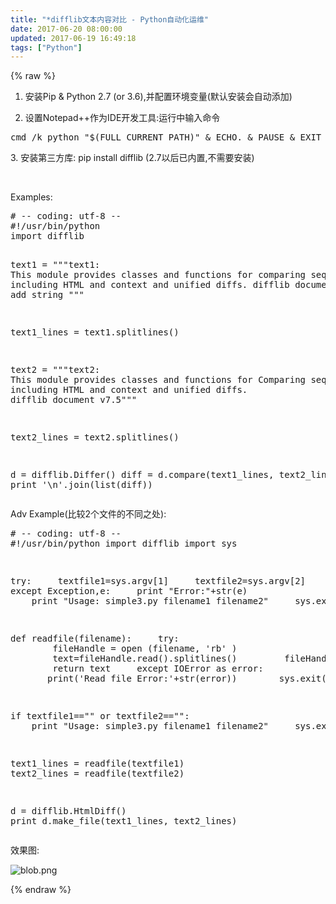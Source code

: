 ```yaml
---
title: "*difflib文本内容对比 - Python自动化运维"
date: 2017-06-20 08:00:00
updated: 2017-06-19 16:49:18
tags: ["Python"]
---
```

{% raw %}
<ol class=" list-paddingleft-2" style="list-style-type: decimal;"><li><p>安装Pip &amp; Python 2.7 (or 3.6),并配置环境变量(默认安装会自动添加)</p></li><li><p>设置Notepad++作为IDE开发工具:运行中输入命令&nbsp;</p></li></ol><pre class="brush:bash;toolbar:false">cmd&nbsp;/k&nbsp;python&nbsp;&quot;$(FULL_CURRENT_PATH)&quot;&nbsp;&amp;&nbsp;ECHO.&nbsp;&amp;&nbsp;PAUSE&nbsp;&amp;&nbsp;EXIT</pre><p>3. 安装第三方库:&nbsp;pip install difflib (2.7以后已内置,不需要安装)</p><p><br/></p><p>Examples:</p><pre class="brush:python;toolbar:false">#&nbsp;--&nbsp;coding:&nbsp;utf-8&nbsp;--
#!/usr/bin/python
import&nbsp;difflib

text1&nbsp;=&nbsp;&quot;&quot;&quot;text1:
This&nbsp;module&nbsp;provides&nbsp;classes&nbsp;and&nbsp;functions&nbsp;for&nbsp;comparing&nbsp;sequences.
including&nbsp;HTML&nbsp;and&nbsp;context&nbsp;and&nbsp;unified&nbsp;diffs.
difflib&nbsp;document&nbsp;v7.4
add&nbsp;string
&quot;&quot;&quot;

text1_lines&nbsp;=&nbsp;text1.splitlines()

text2&nbsp;=&nbsp;&quot;&quot;&quot;text2:
This&nbsp;module&nbsp;provides&nbsp;classes&nbsp;and&nbsp;functions&nbsp;for&nbsp;Comparing&nbsp;sequences.
including&nbsp;HTML&nbsp;and&nbsp;context&nbsp;and&nbsp;unified&nbsp;diffs.
difflib&nbsp;document&nbsp;v7.5&quot;&quot;&quot;

text2_lines&nbsp;=&nbsp;text2.splitlines()

d&nbsp;=&nbsp;difflib.Differ()
diff&nbsp;=&nbsp;d.compare(text1_lines,&nbsp;text2_lines)
print&nbsp;&#39;\n&#39;.join(list(diff))</pre><p>Adv Example(比较2个文件的不同之处):&nbsp;</p><pre class="brush:python;toolbar:false">#&nbsp;--&nbsp;coding:&nbsp;utf-8&nbsp;--
#!/usr/bin/python
import&nbsp;difflib
import&nbsp;sys

try:
&nbsp;&nbsp;&nbsp;&nbsp;textfile1=sys.argv[1]
&nbsp;&nbsp;&nbsp;&nbsp;textfile2=sys.argv[2]
except&nbsp;Exception,e:
&nbsp;&nbsp;&nbsp;&nbsp;print&nbsp;&quot;Error:&quot;+str(e)
&nbsp;&nbsp;&nbsp;&nbsp;print&nbsp;&quot;Usage:&nbsp;simple3.py&nbsp;filename1&nbsp;filename2&quot;
&nbsp;&nbsp;&nbsp;&nbsp;sys.exit()

def&nbsp;readfile(filename):
&nbsp;&nbsp;&nbsp;&nbsp;try:
&nbsp;&nbsp;&nbsp;&nbsp;&nbsp;&nbsp;&nbsp;&nbsp;fileHandle&nbsp;=&nbsp;open&nbsp;(filename,&nbsp;&#39;rb&#39;&nbsp;)&nbsp;
&nbsp;&nbsp;&nbsp;&nbsp;&nbsp;&nbsp;&nbsp;&nbsp;text=fileHandle.read().splitlines()
&nbsp;&nbsp;&nbsp;&nbsp;&nbsp;&nbsp;&nbsp;&nbsp;fileHandle.close()
&nbsp;&nbsp;&nbsp;&nbsp;&nbsp;&nbsp;&nbsp;&nbsp;return&nbsp;text
&nbsp;&nbsp;&nbsp;&nbsp;except&nbsp;IOError&nbsp;as&nbsp;error:
&nbsp;&nbsp;&nbsp;&nbsp;&nbsp;&nbsp;&nbsp;print(&#39;Read&nbsp;file&nbsp;Error:&#39;+str(error))
&nbsp;&nbsp;&nbsp;&nbsp;&nbsp;&nbsp;&nbsp;sys.exit()

if&nbsp;textfile1==&quot;&quot;&nbsp;or&nbsp;textfile2==&quot;&quot;:
&nbsp;&nbsp;&nbsp;&nbsp;print&nbsp;&quot;Usage:&nbsp;simple3.py&nbsp;filename1&nbsp;filename2&quot;
&nbsp;&nbsp;&nbsp;&nbsp;sys.exit()


text1_lines&nbsp;=&nbsp;readfile(textfile1)&nbsp;
text2_lines&nbsp;=&nbsp;readfile(textfile2)&nbsp;

d&nbsp;=&nbsp;difflib.HtmlDiff()
print&nbsp;d.make_file(text1_lines,&nbsp;text2_lines)</pre><p>效果图:</p><p><img src="/uploads/ueditor/php/upload/image/20170619/1497861412.png" title="1497861412.png" alt="blob.png"/></p>
{% endraw %}
